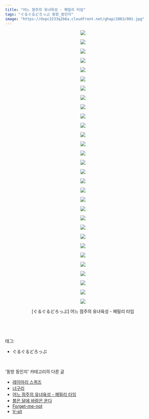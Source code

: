 ```yaml
---
title: "어느 점주의 유녀육성 - 패밀리 타임"
tags: "ぐるぐるどろっぷ 동방_동인지"
image: "https://dxpc2233q2b6a.cloudfront.net/ghap/2863/001.jpg"
---
```

<div class="article">
<p style="text-align: center; clear: none; float: none;"><img src="{{ site.imgserver3 }}/ghap/2863/001.jpg"/></p>
<p style="text-align: center; clear: none; float: none;"><img src="{{ site.imgserver3 }}/ghap/2863/002.jpg"/></p>
<p style="text-align: center; clear: none; float: none;"><img src="{{ site.imgserver3 }}/ghap/2863/003.jpg"/></p>
<p style="text-align: center; clear: none; float: none;"><img src="{{ site.imgserver3 }}/ghap/2863/004.jpg"/></p>
<p style="text-align: center; clear: none; float: none;"><img src="{{ site.imgserver3 }}/ghap/2863/005.jpg"/></p>
<p style="text-align: center; clear: none; float: none;"><img src="{{ site.imgserver3 }}/ghap/2863/006.jpg"/></p>
<p style="text-align: center; clear: none; float: none;"><img src="{{ site.imgserver3 }}/ghap/2863/007.jpg"/></p>
<p style="text-align: center; clear: none; float: none;"><img src="{{ site.imgserver3 }}/ghap/2863/008.jpg"/></p>
<p style="text-align: center; clear: none; float: none;"><img src="{{ site.imgserver3 }}/ghap/2863/009.jpg"/></p>
<p style="text-align: center; clear: none; float: none;"><img src="{{ site.imgserver3 }}/ghap/2863/010.jpg"/></p>
<p style="text-align: center; clear: none; float: none;"><img src="{{ site.imgserver3 }}/ghap/2863/011.jpg"/></p>
<p style="text-align: center; clear: none; float: none;"><img src="{{ site.imgserver3 }}/ghap/2863/012.jpg"/></p>
<p style="text-align: center; clear: none; float: none;"><img src="{{ site.imgserver3 }}/ghap/2863/013.jpg"/></p>
<p style="text-align: center; clear: none; float: none;"><img src="{{ site.imgserver3 }}/ghap/2863/014.jpg"/></p>
<p style="text-align: center; clear: none; float: none;"><img src="{{ site.imgserver3 }}/ghap/2863/015.jpg"/></p>
<p style="text-align: center; clear: none; float: none;"><img src="{{ site.imgserver3 }}/ghap/2863/016.jpg"/></p>
<p style="text-align: center; clear: none; float: none;"><img src="{{ site.imgserver3 }}/ghap/2863/017.jpg"/></p>
<p style="text-align: center; clear: none; float: none;"><img src="{{ site.imgserver3 }}/ghap/2863/018.jpg"/></p>
<p style="text-align: center; clear: none; float: none;"><img src="{{ site.imgserver3 }}/ghap/2863/019.jpg"/></p>
<p style="text-align: center; clear: none; float: none;"><img src="{{ site.imgserver3 }}/ghap/2863/020.jpg"/></p>
<p style="text-align: center; clear: none; float: none;"><img src="{{ site.imgserver3 }}/ghap/2863/021.jpg"/></p>
<p style="text-align: center; clear: none; float: none;"><img src="{{ site.imgserver3 }}/ghap/2863/022.jpg"/></p>
<p style="text-align: center; clear: none; float: none;"><img src="{{ site.imgserver3 }}/ghap/2863/023.jpg"/></p>
<p style="text-align: center; clear: none; float: none;"><img src="{{ site.imgserver3 }}/ghap/2863/024.jpg"/></p>
<p style="text-align: center; clear: none; float: none;"><img src="{{ site.imgserver3 }}/ghap/2863/025.jpg"/></p>
<p style="text-align: center; clear: none; float: none;"><img src="{{ site.imgserver3 }}/ghap/2863/026.jpg"/></p>
<p style="text-align: center; clear: none; float: none;"><img src="{{ site.imgserver3 }}/ghap/2863/027.jpg"/></p>
<p style="text-align: center; clear: none; float: none;"><img src="{{ site.imgserver3 }}/ghap/2863/028.jpg"/></p>
<p style="text-align: center; clear: none; float: none;"><img src="{{ site.imgserver3 }}/ghap/2863/029.jpg"/></p>
<p style="text-align: center; clear: none; float: none;"><img src="{{ site.imgserver3 }}/ghap/2863/030.jpg"/></p>
<p style="text-align: center; clear: none; float: none;">[ぐるぐるどろっぷ] 어느 점주의 유녀육성 - 패밀리 타임</p>
<p><br/></p>
</div><br/>
<div class="tagTrail">
<p>태그: </p>
<ul>
<li>ぐるぐるどろっぷ</li>
</ul>
</div><br/>
<div class="another">
<p>'동방 동인지' 카테고리의 다른 글</p>
<ul>
<li><a href="/ghap_2865">레이마리 스퀴즈</a></li>
<li><a href="/ghap_2864">너구리</a></li>
<li><a href="/ghap_2863">어느 점주의 유녀육성 - 패밀리 타임</a></li>
<li><a href="/ghap_2862">붉은 달에 바람은 운다</a></li>
<li><a href="/ghap_2861">Forget-me-not</a></li>
<li><a href="/ghap_2860">V-sit</a></li>
</ul>
</div><br/>
<div class="cb_module cb_fluid">
<div class="cb_wrt cb_profile">
</div><!-- commentList close -->
</div><br/>
